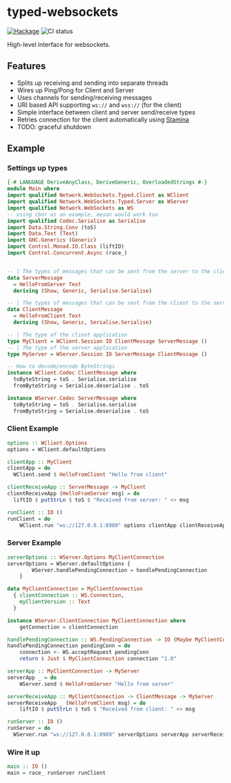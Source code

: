 # typed-websockets


[![Hackage](https://img.shields.io/hackage/v/typed-websockets.svg?style=flat)](https://hackage.haskell.org/package/typed-websockets) ![CI status](https://github.com/cachix/typed-websockets/actions/workflows/ci.yml/badge.svg)

High-level interface for websockets.

## Features 

- Splits up receiving and sending into separate threads
- Wires up Ping/Pong for Client and Server
- Uses channels for sending/receiving messages
- URI based API supporting `ws://` and `wss://` (for the client)
- Simple interface between client and server send/receive types
- Retries connection for the client automatically using [Stamina](https://github.com/cachix/stamina.hs)
- TODO: graceful shutdown

## Example

### Settings up types

```haskell
{-# LANGUAGE DeriveAnyClass, DeriveGeneric, OverloadedStrings #-}
module Main where
import qualified Network.WebSockets.Typed.Client as WClient
import qualified Network.WebSockets.Typed.Server as WServer
import qualified Network.WebSockets as WS
-- using cbor as an example, aeson would work too
import qualified Codec.Serialise as Serialise
import Data.String.Conv (toS)
import Data.Text (Text)
import GHC.Generics (Generic)
import Control.Monad.IO.Class (liftIO)
import Control.Concurrent.Async (race_)


-- | The types of messages that can be sent from the server to the client
data ServerMessage
  = HelloFromServer Text
  deriving (Show, Generic, Serialise.Serialise)

-- | The types of messages that can be sent from the client to the server
data ClientMessage
  = HelloFromClient Text
  deriving (Show, Generic, Serialise.Serialise)

-- | The type of the client application
type MyClient = WClient.Session IO ClientMessage ServerMessage ()
-- | The type of the server application
type MyServer = WServer.Session IO ServerMessage ClientMessage ()

-- How to decode/encode ByteStrings 
instance WClient.Codec ClientMessage where
  toByteString = toS . Serialise.serialise
  fromByteString = Serialise.deserialise . toS

instance WServer.Codec ServerMessage where
  toByteString = toS . Serialise.serialise
  fromByteString = Serialise.deserialise . toS
```

### Client Example

```haskell
options :: WClient.Options
options = WClient.defaultOptions

clientApp :: MyClient
clientApp = do
  WClient.send $ HelloFromClient "Hello from client"

clientReceiveApp :: ServerMessage -> MyClient
clientReceiveApp (HelloFromServer msg) = do
  liftIO $ putStrLn $ toS $ "Received from server: " <> msg

runClient :: IO ()
runClient = do
    WClient.run "ws://127.0.0.1:8989" options clientApp clientReceiveApp
```

### Server Example

```haskell
serverOptions :: WServer.Options MyClientConnection
serverOptions = WServer.defaultOptions {
        WServer.handlePendingConnection = handlePendingConnection
    }

data MyClientConnection = MyClientConnection
  { clientConnection :: WS.Connection,
    myClientVersion :: Text
  }

instance WServer.ClientConnection MyClientConnection where 
    getConnection = clientConnection

handlePendingConnection :: WS.PendingConnection -> IO (Maybe MyClientConnection)
handlePendingConnection pendingConn = do
    connection <- WS.acceptRequest pendingConn
    return $ Just $ MyClientConnection connection "1.0"

serverApp :: MyClientConnection -> MyServer
serverApp _ = do
    WServer.send $ HelloFromServer "Hello from server"

serverReceiveApp :: MyClientConnection -> ClientMessage -> MyServer
serverReceiveApp _ (HelloFromClient msg) = do
    liftIO $ putStrLn $ toS $ "Received from client: " <> msg

runServer :: IO ()
runServer = do
  WServer.run "ws://127.0.0.1:8989" serverOptions serverApp serverReceiveApp
```

### Wire it up

```haskell
main :: IO ()
main = race_ runServer runClient
```